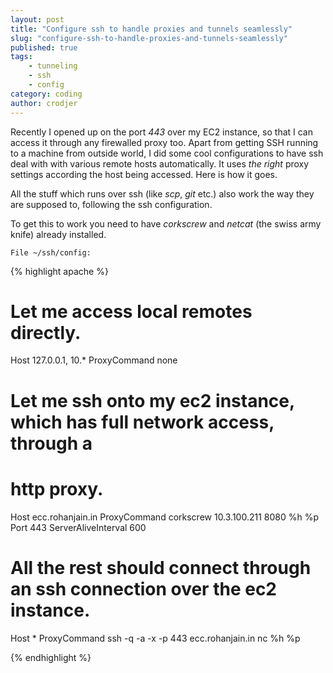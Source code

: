 ```yaml
---
layout: post
title: "Configure ssh to handle proxies and tunnels seamlessly"
slug: "configure-ssh-to-handle-proxies-and-tunnels-seamlessly"
published: true
tags:
    - tunneling
    - ssh
    - config
category: coding
author: crodjer
---
```


Recently I opened up on the port *443* over my EC2 instance, so that I can
access it through any firewalled proxy too. Apart from getting SSH running
to a machine from outside world, I did some cool configurations to have ssh
deal with with various remote hosts automatically. It uses *the right*
proxy settings according the host being accessed. Here is how it goes.

All the stuff which runs over ssh (like *scp*, *git* etc.) also work the way
they are supposed to, following the ssh configuration.

To get this to work you need to have *corkscrew* and *netcat* (the swiss army
knife) already installed.

`File ~/ssh/config:`

{% highlight apache %}

# Let me access local remotes directly.
Host 127.0.0.1, 10.*
    ProxyCommand none

# Let me ssh onto my ec2 instance, which has full network access, through a
# http proxy.
Host ecc.rohanjain.in
    ProxyCommand corkscrew 10.3.100.211 8080 %h %p
        Port 443
            ServerAliveInterval 600

# All the rest should connect through an ssh connection over the ec2 instance.
Host *
    ProxyCommand ssh -q -a -x -p 443 ecc.rohanjain.in nc %h %p

{% endhighlight %}
